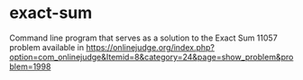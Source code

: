 # exact-sum
Command line program that serves as a solution to the Exact Sum 11057 problem available in https://onlinejudge.org/index.php?option=com_onlinejudge&Itemid=8&category=24&page=show_problem&problem=1998
